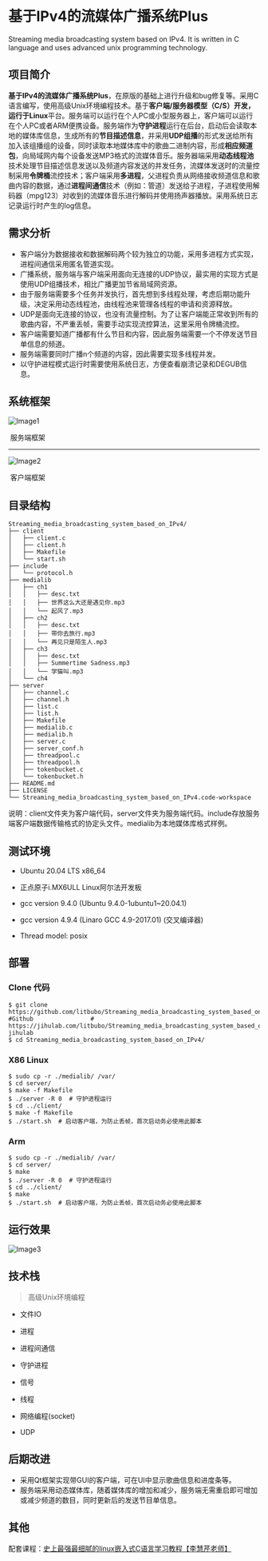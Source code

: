 # 基于IPv4的流媒体广播系统Plus

Streaming media broadcasting system based on IPv4. It is written in C language and uses advanced unix programming technology.

## 项目简介

**基于IPv4的流媒体广播系统Plus**，在原版的基础上进行升级和bug修复等。采用C语言编写，使用高级Unix环境编程技术。基于**客户端/服务器模型（C/S）**开发，运行于**Linux**平台。服务端可以运行在个人PC或小型服务器上，客户端可以运行在个人PC或者ARM便携设备。服务端作为**守护进程**运行在后台，启动后会读取本地的媒体库信息，生成所有的**节目描述信息**，并采用**UDP组播**的形式发送给所有加入该组播组的设备，同时读取本地媒体库中的歌曲二进制内容，形成**相应频道包**，向局域网内每个设备发送MP3格式的流媒体音乐。服务器端采用**动态线程池**技术处理节目描述信息发送以及频道内容发送的并发任务，流媒体发送时的流量控制采用**令牌桶**流控技术；客户端采用**多进程**，父进程负责从网络接收频道信息和歌曲内容的数据，通过**进程间通信**技术（例如：管道）发送给子进程，子进程使用解码器（mpg123）对收到的流媒体音乐进行解码并使用扬声器播放。采用系统日志记录运行时产生的log信息。

## 需求分析

- 客户端分为数据接收和数据解码两个较为独立的功能，采用多进程方式实现，进程间通信采用匿名管道实现。
- 广播系统，服务端与客户端采用面向无连接的UDP协议，最实用的实现方式是使用UDP组播技术，相比广播更加节省局域网资源。
- 由于服务端需要多个任务并发执行，首先想到多线程处理，考虑后期功能升级，决定采用动态线程池，由线程池来管理各线程的申请和资源释放。
- UDP是面向无连接的协议，也没有流量控制。为了让客户端能正常收到所有的歌曲内容，不严重丢帧，需要手动实现流控算法，这里采用令牌桶流控。
- 客户端需要知道广播都有什么节目和内容，因此服务端需要一个不停发送节目单信息的频道。
- 服务端需要同时广播n个频道的内容，因此需要实现多线程并发。
- 以守护进程模式运行时需要使用系统日志，方便查看崩溃记录和DEGUB信息。

## 系统框架

![Image1](https://github.com/litbubo/Streaming_media_broadcasting_system_based_on_IPv4/blob/main/.mdimage/Image1.png)

​																										服务端框架

------

![Image2](https://github.com/litbubo/Streaming_media_broadcasting_system_based_on_IPv4/blob/main/.mdimage/Image2.jpg)

​																											客户端框架

## 目录结构

```
Streaming_media_broadcasting_system_based_on_IPv4/
├── client
│   ├── client.c
│   ├── client.h
│   ├── Makefile
│   └── start.sh
├── include
│   └── protocol.h
├── medialib
│   ├── ch1
│   │   ├── desc.txt
│   │   ├── 世界这么大还是遇见你.mp3
│   │   └── 起风了.mp3
│   ├── ch2
│   │   ├── desc.txt
│   │   ├── 带你去旅行.mp3
│   │   └── 再见只是陌生人.mp3
│   ├── ch3
│   │   ├── desc.txt
│   │   ├── Summertime Sadness.mp3
│   │   └── 学猫叫.mp3
│   └── ch4
├── server
│   ├── channel.c
│   ├── channel.h
│   ├── list.c
│   ├── list.h
│   ├── Makefile
│   ├── medialib.c
│   ├── medialib.h
│   ├── server.c
│   ├── server_conf.h
│   ├── threadpool.c
│   ├── threadpool.h
│   ├── tokenbucket.c
│   └── tokenbucket.h
├── README.md
├── LICENSE
└── Streaming_media_broadcasting_system_based_on_IPv4.code-workspace
```

说明：client文件夹为客户端代码，server文件夹为服务端代码。include存放服务端客户端数据传输格式的协定头文件。medialib为本地媒体库格式样例。

## 测试环境

- Ubuntu 20.04 LTS x86_64

- 正点原子i.MX6ULL Linux阿尔法开发板

- gcc version 9.4.0 (Ubuntu 9.4.0-1ubuntu1~20.04.1) 

- gcc version 4.9.4 (Linaro GCC 4.9-2017.01)      (交叉编译器)

- Thread model: posix


## 部署

### Clone 代码
```shell
$ git clone https://github.com/litbubo/Streaming_media_broadcasting_system_based_on_IPv4.git	#Github		           # https://jihulab.com/litbubo/Streaming_media_broadcasting_system_based_on_IPv4.git   jihulab
$ cd Streaming_media_broadcasting_system_based_on_IPv4/
```

### X86 Linux
```shell
$ sudo cp -r ./medialib/ /var/
$ cd server/
$ make -f Makefile
$ ./server -R 0  # 守护进程运行
$ cd ../client/
$ make -f Makefile
$ ./start.sh  # 启动客户端，为防止丢帧，首次启动务必使用此脚本
```

### Arm
```shell
$ sudo cp -r ./medialib/ /var/
$ cd server/
$ make
$ ./server -R 0  # 守护进程运行
$ cd ../client/
$ make
$ ./start.sh  # 启动客户端，为防止丢帧，首次启动务必使用此脚本
```

## 运行效果

![Image3](https://github.com/litbubo/Streaming_media_broadcasting_system_based_on_IPv4/blob/main/.mdimage/Image3.png)

## 技术栈

> 高级Unix环境编程

- 文件IO

- 进程

- 进程间通信

- 守护进程

- 信号

- 线程

- 网络编程(socket)

- UDP


## 后期改进

- 采用Qt框架实现带GUI的客户端，可在UI中显示歌曲信息和进度条等。
- 服务端采用动态媒体库，随着媒体库的增加和减少，服务端无需重启即可增加或减少频道的数目，同时更新后的发送节目单信息。

## 其他

配套课程：[史上最强最细腻的linux嵌入式C语言学习教程【李慧芹老师】](https://www.bilibili.com/video/BV18p4y167Md)

